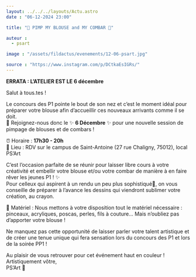 ```yaml
---
layout: ../../../layouts/Actu.astro
date : "06-12-2024 23:00"

title: "🎨 PIMP MY BLOUSE and MY COMBAR 🎨"

auteur :
  - psart

image : "/assets/fildactus/evenements/12-06-psart.jpg"

source : "https://www.instagram.com/p/DCtkaEsIGRs/"
---
```


__ERRATA : L’ATELIER EST LE 6 décembre__

Salut à tous.tes !

Le concours des P1 pointe le bout de son nez et c’est le moment idéal pour préparer votre blouse afin d’accueillir ces nouveaux arrivants comme il se doit.  
💫 Rejoignez-nous donc le ✨ __6 Décembre__ ✨ pour une nouvelle session de pimpage de blouses et de combars !

⏰ Horaire : __17h30 - 20h__  
📍 Lieu : RDV sur le campus de Saint-Antoine (27 rue Chaligny, 75012), local PS’Art

C’est l’occasion parfaite de se réunir pour laisser libre cours à votre créativité et embellir votre blouse et/ou votre combar de manière à en faire rêver les jeunes P1 ! ✨  
Pour celleux qui aspirent à un rendu un peu plus sophistiqué💅, on vous conseille de préparer à l’avance les dessins qui viendront sublimer votre création, au crayon.

🎨 Matériel : Nous mettons à votre disposition tout le matériel nécessaire : pinceaux, acryliques, poscas, perles, fils à couture... Mais n’oubliez pas d’apporter votre blouse !

Ne manquez pas cette opportunité de laisser parler votre talent artistique et de créer une tenue unique qui fera sensation lors du concours des P1 et lors de la soirée PP1 !  

Au plaisir de vous retrouver pour cet événement haut en couleur !  
Artistiquement vôtre,  
PS’Art 🦜